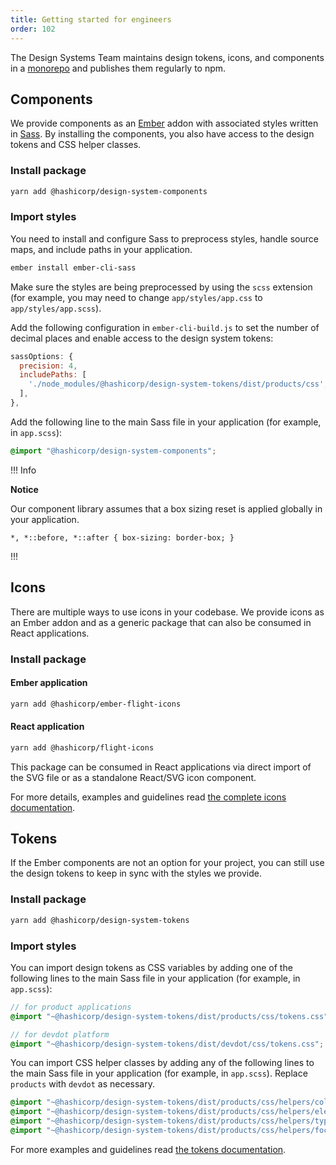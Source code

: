 ```yaml
---
title: Getting started for engineers
order: 102
---
```


The Design Systems Team maintains design tokens, icons, and components in a [monorepo](https://github.com/hashicorp/design-system) and publishes them regularly to npm.

## Components

We provide components as an [Ember](https://emberjs.com/) addon with associated styles written in [Sass](https://sass-lang.com/). By installing the components, you also have access to the design tokens and CSS helper classes.

### Install package

```bash
yarn add @hashicorp/design-system-components
```

### Import styles

You need to install and configure Sass to preprocess styles, handle source maps, and include paths in your application.

```bash
ember install ember-cli-sass
```

Make sure the styles are being preprocessed by using the `scss` extension (for example, you may need to change `app/styles/app.css` to `app/styles/app.scss`).

Add the following configuration in `ember-cli-build.js` to set the number of decimal places and enable access to the design system tokens:

```js
sassOptions: {
  precision: 4,
  includePaths: [
    './node_modules/@hashicorp/design-system-tokens/dist/products/css',
  ],
},
```

Add the following line to the main Sass file in your application (for example, in `app.scss`):

```scss
@import "@hashicorp/design-system-components";
```

!!! Info

**Notice**

Our component library assumes that a box sizing reset is applied globally in your application.

`*, *::before, *::after { box-sizing: border-box; }`

!!!


## Icons

There are multiple ways to use icons in your codebase. We provide icons as an Ember addon and as a generic package that can also be consumed in React applications.

### Install package

#### Ember application

```bash
yarn add @hashicorp/ember-flight-icons
```

#### React application

```bash
yarn add @hashicorp/flight-icons
```

This package can be consumed in React applications via direct import of the SVG file or as a standalone React/SVG icon component.

For more details, examples and guidelines read [the complete icons documentation](/foundations/icons/).


## Tokens

If the Ember components are not an option for your project, you can still use the design tokens to keep in sync with the styles we provide.

### Install package

```bash
yarn add @hashicorp/design-system-tokens
```

### Import styles

You can import design tokens as CSS variables by adding one of the following lines to the main Sass file in your application (for example, in `app.scss`):

```scss
// for product applications
@import "~@hashicorp/design-system-tokens/dist/products/css/tokens.css";

// for devdot platform
@import "~@hashicorp/design-system-tokens/dist/devdot/css/tokens.css";
```

You can import CSS helper classes by adding any of the following lines to the main Sass file in your application (for example, in `app.scss`). Replace `products` with `devdot` as necessary.

```scss
@import "~@hashicorp/design-system-tokens/dist/products/css/helpers/colors.css";
@import "~@hashicorp/design-system-tokens/dist/products/css/helpers/elevation.css";
@import "~@hashicorp/design-system-tokens/dist/products/css/helpers/typography.css";
@import "~@hashicorp/design-system-tokens/dist/products/css/helpers/focus-ring.css";
```

For more examples and guidelines read [the tokens documentation](/foundations/tokens/).
